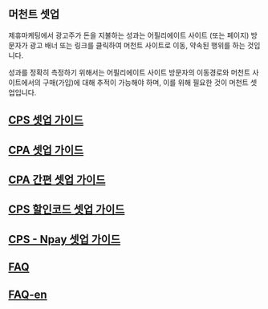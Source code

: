 ## 머천트 셋업

제휴마케팅에서 광고주가 돈을 지불하는 성과는 어필리에이트 사이트 (또는 페이지) 방문자가 광고 배너 또는 링크를 클릭하여 머천트 사이트로 이동, 약속된 행위를 하는 것입니다. 

성과를 정확히 측정하기 위해서는 어필리에이트 사이트 방문자의 이동경로와 머천트 사이트에서의 
구매(가입)에 대해 추적이 가능해야 하며, 이를 위해 필요한 것이 머천트 셋업입니다.

## [CPS 셋업 가이드](https://github.com/linkprice/MerchantSetup/tree/master/CPS)

## [CPA 셋업 가이드](https://github.com/linkprice/MerchantSetup/tree/master/CPA)

## [CPA  간편 셋업 가이드](https://github.com/linkprice/MerchantSetup/blob/master/CPA/README-simple%20setup.md)

## [CPS 할인코드 셋업 가이드](https://github.com/linkprice/MerchantSetup/tree/master/CPS%20-%20Promo%20code)

## [CPS - Npay 셋업 가이드](https://github.com/linkprice/MerchantSetup/blob/master/CPS/README-Npay.md)

## [FAQ](https://github.com/linkprice/MerchantSetup/blob/master/FAQ.md)

## [FAQ-en](https://github.com/linkprice/MerchantSetup/blob/master/FAQ-en.md)